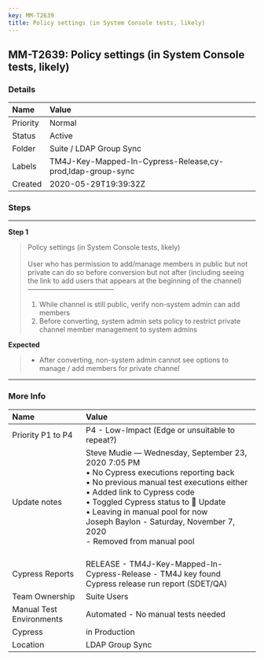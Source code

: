 ```yaml
---
key: MM-T2639
title: Policy settings (in System Console tests, likely)
---
```


## MM-T2639: Policy settings (in System Console tests, likely)

### Details

| Name     | Value                                                      |
| :------- | :--------------------------------------------------------- |
| Priority | Normal                                                     |
| Status   | Active                                                     |
| Folder   | Suite / LDAP Group Sync                                    |
| Labels   | TM4J-Key-Mapped-In-Cypress-Release,cy-prod,ldap-group-sync |
| Created  | 2020-05-29T19:39:32Z                                       |

### Steps

<hr/>

**Step 1**

> <article>Policy settings (in System Console tests, likely)<br><br>User who has permission to add/manage members in public but not private can do so before conversion but not after (including seeing the link to add users that appears at the beginning of the channel)<br>–––––––––––––––––––––––––<ol><li>While channel is still public, verify non-system admin can add members</li><li>Before converting, system admin sets policy to restrict private channel member management to system admins</li></ol></article>

**Expected**

> <article><ul><li>After converting, non-system admin cannot see options to manage / add members for private channel</li></ul></article>

<hr/>

### More Info

| Name                     | Value                                                                                                                                                                                                                                                                                                                                        |
| :----------------------- | :------------------------------------------------------------------------------------------------------------------------------------------------------------------------------------------------------------------------------------------------------------------------------------------------------------------------------------------- |
| Priority P1 to P4        | P4 - Low-Impact (Edge or unsuitable to repeat?)                                                                                                                                                                                                                                                                                              |
| Update notes             | Steve Mudie — Wednesday, September 23, 2020 7:05 PM<br>• No Cypress executions reporting back<br>• No previous manual test executions either<br>• Added link to Cypress code<br>• Toggled Cypress status to 🔧 Update<br>• Leaving in manual pool for now<br>Joseph Baylon - Saturday, November 7, 2020<br>- Removed from manual pool<br><br> |
| Cypress Reports          | RELEASE - TM4J-Key-Mapped-In-Cypress-Release - TM4J key found Cypress release run report (SDET/QA)                                                                                                                                                                                                                                           |
| Team Ownership           | Suite Users                                                                                                                                                                                                                                                                                                                                  |
| Manual Test Environments | Automated - No manual tests needed                                                                                                                                                                                                                                                                                                           |
| Cypress                  | in Production                                                                                                                                                                                                                                                                                                                                |
| Location                 | LDAP Group Sync                                                                                                                                                                                                                                                                                                                              |
